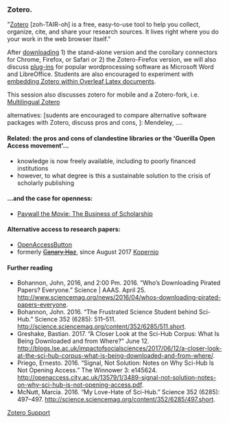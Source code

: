### Zotero.

"[Zotero](www.zotero.org) [zoh-TAIR-oh] is a free, easy-to-use tool to help you collect, organize, cite, and share your research sources. It lives right where you do your work in the web browser itself." 

After [downloading](https://www.zotero.org/download/) 1) the stand-alone version and the corollary connectors for Chrome, Firefox, or Safari or 2) the Zotero-Firefox version, we will also discuss [plug-ins](https://www.zotero.org/support/word_processor_integration) for popular wordprocessing software as Microsoft Word and LibreOffice. Students are also encouraged to experiment with [embedding Zotero within Overleaf Latex documents](https://www.overleaf.com/blog/174-import-your-bibs-reference-management-tools-now-linked-to-overleaf-number-backtoschool). 

This session also discusses zotero for mobile and a Zotero-fork, i.e. [Multilingual Zotero](http://citationstylist.org/)

alternatives: [sudents are encouraged to compare alternative software packages with Zotero, discuss pros and cons, ]: Mendeley, ....

#### Related: the pros and cons of clandestine libraries or the 'Guerilla Open Access movement'...
* knowledge is now freely available, including to poorly financed institutions
* however, to what degree is this a sustainable solution to the crisis of scholarly publishing

#### ...and the case for openness:
* [Paywall the Movie: The Business of Scholarship](http://paywallthemovie.com/)

#### Alternative access to research papers:
* [OpenAccessButton](https://openaccessbutton.org/)
* formerly ~~[Canary Haz](https://canaryhaz.com/)~~, since August 2017 [Kopernio](https://kopernio.com/) 


#### Further reading
* Bohannon, John, 2016, and 2:00 Pm. 2016. “Who’s Downloading Pirated Papers? Everyone.” Science | AAAS. April 25. http://www.sciencemag.org/news/2016/04/whos-downloading-pirated-papers-everyone.
* Bohannon, John. 2016. “The Frustrated Science Student behind Sci-Hub.” Science 352 (6285): 511–511. http://science.sciencemag.org/content/352/6285/511.short.
* Greshake, Bastian. 2017. “A Closer Look at the Sci-Hub Corpus: What Is Being Downloaded and from Where?” June 12. http://blogs.lse.ac.uk/impactofsocialsciences/2017/06/12/a-closer-look-at-the-sci-hub-corpus-what-is-being-downloaded-and-from-where/.
* Priego, Ernesto. 2016. “Signal, Not Solution: Notes on Why Sci-Hub Is Not Opening Access.” The Winnower 3: e145624. http://openaccess.city.ac.uk/13579/1/3489-signal-not-solution-notes-on-why-sci-hub-is-not-opening-access.pdf.
* McNutt, Marcia. 2016. “My Love-Hate of Sci-Hub.” Science 352 (6285): 497–497. http://science.sciencemag.org/content/352/6285/497.short.

[Zotero Support](https://www.zotero.org/support/)


